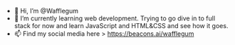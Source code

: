 - 👋 Hi, I’m @Wafflegum
- 🌱 I’m currently learning web development. Trying to go dive in to full stack for now and learn JavaScript and HTML&CSS and see how it goes.
- 📫 Find my social media here > https://beacons.ai/wafflegum

<!---
Wafflegum/Wafflegum is a ✨ special ✨ repository because its `README.md` (this file) appears on your GitHub profile.
You can click the Preview link to take a look at your changes.
--->
